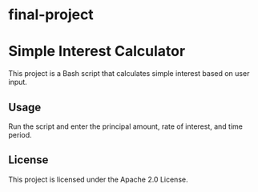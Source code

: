 # final-project
# Simple Interest Calculator

This project is a Bash script that calculates simple interest based on user input.

## Usage
Run the script and enter the principal amount, rate of interest, and time period.

## License
This project is licensed under the Apache 2.0 License.

